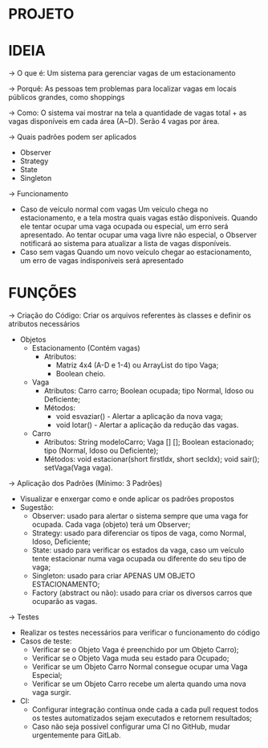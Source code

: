 # PROJETO

# IDEIA

→ O que é: Um sistema para gerenciar vagas de um estacionamento

→ Porquê: As pessoas tem problemas para localizar vagas em locais públicos grandes, como shoppings

→ Como: O sistema vai mostrar na tela a quantidade de vagas total + as vagas disponíveis em cada área (A~D). Serão 4 vagas por área.

→ Quais padrões podem ser aplicados
- Observer
- Strategy
- State
- Singleton

→ Funcionamento
- Caso de veículo normal com vagas
Um veículo chega no estacionamento, e a tela mostra quais vagas estão disponiveis. Quando ele tentar ocupar uma vaga ocupada ou especial, um erro será apresentado. Ao tentar ocupar uma vaga livre não especial, o Observer notificará ao sistema para atualizar a lista de vagas disponíveis.
- Caso sem vagas
Quando um novo veículo chegar ao estacionamento, um erro de vagas indisponíveis será apresentado

# FUNÇÕES
→ Criação do Código: Criar os arquivos referentes às classes e definir os atributos necessários
- Objetos
  - Estacionamento (Contém vagas)
    - Atributos: 
      - Matriz 4x4 (A-D e 1-4) ou ArrayList do tipo Vaga;
      - Boolean cheio.
  - Vaga
    - Atributos: Carro carro; Boolean ocupada; tipo Normal, Idoso ou Deficiente;
    - Métodos:
      - void esvaziar() - Alertar a aplicação da nova vaga;
      - void lotar() - Alertar a aplicação da redução das vagas.
  - Carro
    - Atributos: String modeloCarro; Vaga [] []; Boolean estacionado; tipo (Normal, Idoso ou Deficiente);
    - Métodos: void estacionar(short firstIdx, short secIdx); void sair(); setVaga(Vaga vaga).

→ Aplicação dos Padrões (Mínimo: 3 Padrões)
- Visualizar e enxergar como e onde aplicar os padrões propostos
- Sugestão: 
  - Observer: usado para alertar o sistema sempre que uma vaga for ocupada. Cada vaga (objeto) terá um Observer;
  - Strategy: usado para diferenciar os tipos de vaga, como Normal, Idoso, Deficiente;
  - State: usado para verificar os estados da vaga, caso um veículo tente estacionar numa vaga ocupada ou diferente do seu tipo de vaga;
  - Singleton: usado para criar APENAS UM OBJETO ESTACIONAMENTO;
  - Factory (abstract ou não): usado para criar os diversos carros que ocuparão as vagas.
  
→ Testes
- Realizar os testes necessários para verificar o funcionamento do código
- Casos de teste:
  - Verificar se o Objeto Vaga é preenchido por um Objeto Carro);
  - Verificar se o Objeto Vaga muda seu estado para Ocupado;
  - Verificar se um Objeto Carro Normal consegue ocupar uma Vaga Especial;
  - Verificar se um Objeto Carro recebe um alerta quando uma nova vaga surgir.
- CI:
  - Configurar integração contínua onde cada a cada pull request todos os testes automatizados sejam executados e retornem resultados;
  - Caso não seja possivel configurar uma CI no GitHub, mudar urgentemente para GitLab.
